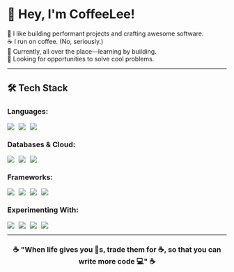 # 👋 Hey, I'm CoffeeLee!  

🚀 I like building performant projects and crafting awesome software.  
☕ I run on coffee. (No, seriously.)  
🔎 Currently, all over the place—learning by building.  
💼 Looking for opportunities to solve cool problems.  

---

## 🛠 Tech Stack  

<div align="left">

### Languages:  
<div style="display: flex; gap: 10px; align-items: center;">
  <img src="https://img.shields.io/badge/Python-3776AB?style=flat&logo=python&logoColor=white"/>
  <img src="https://img.shields.io/badge/TypeScript-3178C6?style=flat&logo=typescript&logoColor=white"/>
  <img src="https://img.shields.io/badge/C++-00599C?style=flat&logo=cplusplus&logoColor=white"/>
</div>

### Databases & Cloud:  
<div style="display: flex; gap: 10px; align-items: center;">
  <img src="https://img.shields.io/badge/PostgreSQL-336791?style=flat&logo=postgresql&logoColor=white"/>
  <img src="https://img.shields.io/badge/MongoDB-47A248?style=flat&logo=mongodb&logoColor=white"/>
  <img src="https://img.shields.io/badge/AWS-232F3E?style=flat&logo=amazonaws&logoColor=white"/>
</div>

### Frameworks:  
<div style="display: flex; gap: 10px; align-items: center;">
  <img src="https://img.shields.io/badge/FastAPI-009688?style=flat&logo=fastapi&logoColor=white"/>
  <img src="https://img.shields.io/badge/Node.js-43853D?style=flat&logo=node.js&logoColor=white"/>
  <img src="https://img.shields.io/badge/Next.js-000000?style=flat&logo=next.js&logoColor=white"/>
  <img src="https://img.shields.io/badge/React-61DAFB?style=flat&logo=react&logoColor=white"/>
</div>

### Experimenting With:  
<div style="display: flex; gap: 10px; align-items: center;">
  <img src="https://img.shields.io/badge/GraphQL-E10098?style=flat&logo=graphql&logoColor=white"/>
  <img src="https://img.shields.io/badge/Go-00ADD8?style=flat&logo=go&logoColor=white"/>
  <img src="https://img.shields.io/badge/AI_Agents-FFB13B?style=flat&logo=openai&logoColor=white"/>
  <img src="https://img.shields.io/badge/Vector_DB-0A192F?style=flat&logo=neo4j&logoColor=white"/>
</div>

</div>

---

<div align="center">
  
### ☕ **"When life gives you 🍋s, trade them for ☕, so that you can write more code 💻"** ☕  

</div> 
